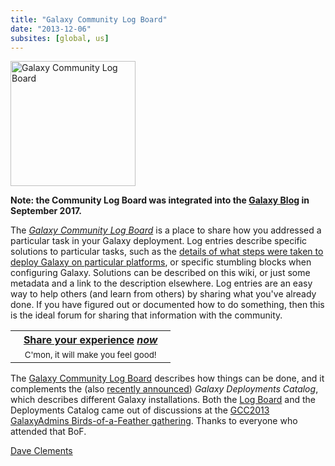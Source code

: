```yaml
---
title: "Galaxy Community Log Board"
date: "2013-12-06"
subsites: [global, us]
---
```

<div class='left'><a href='/news/'><img src="/images/logos/LogBoardWText200.png" alt="Galaxy Community Log Board" width="200" /></a></div>

**Note: the Community Log Board was integrated into the [Galaxy Blog](/news/) in September 2017.**

The *[Galaxy Community Log Board](/news/)* is a place to share how you addressed a particular task in your Galaxy deployment.  Log entries describe specific solutions to particular tasks, such as the [details of what steps were taken to deploy Galaxy on particular platforms](/news/2013-04-urgi-virtualisation/), or specific stumbling blocks when configuring Galaxy. Solutions can be described on this wiki, or just some metadata and a link to the description elsewhere.  Log entries are an easy way to help others (and learn from others) by sharing what you've already done.  If you have figured out or documented how to do something, then this is the ideal forum for sharing that information with the community.
  
<table>
  <tr>
    <th> &nbsp;&nbsp; <a href='/news/'>Share your experience</a> <em><a href='/news/'>now</a></em> &nbsp;&nbsp; </th>
  </tr>
  <tr>
    <td style=" border: none; text-align: center;"> <span style="font-size: smaller;"> C'mon, it will make you feel good! </span> </td>
  </tr>
</table>


The [Galaxy Community Log Board](/news/) describes how things can be done, and it complements the (also [recently announced](/news/galaxy-deployment-catalog/)) *Galaxy Deployments Catalog*, which describes different Galaxy installations.  Both the [Log Board](/news/) and the Deployments Catalog came out of discussions at the [GCC2013 GalaxyAdmins Birds-of-a-Feather gathering](/events/gcc2013/bof/galaxy-admins/).  Thanks to everyone who attended that BoF.

[Dave Clements](/people/dave-clements/)
